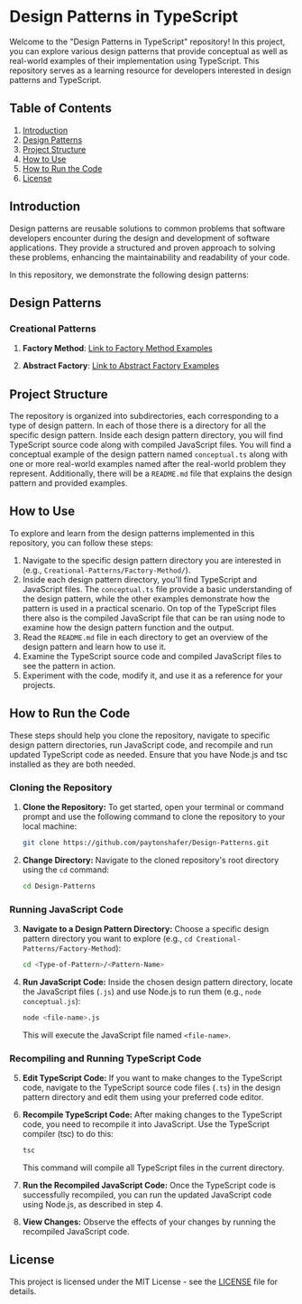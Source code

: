 # Design Patterns in TypeScript

Welcome to the "Design Patterns in TypeScript" repository! In this project, you can explore various design patterns that provide conceptual as well as real-world examples of their implementation using TypeScript. This repository serves as a learning resource for developers interested in design patterns and TypeScript. 

## Table of Contents
1. [Introduction](#introduction)
2. [Design Patterns](#design-patterns)
3. [Project Structure](#project-structure)
4. [How to Use](#how-to-use)
5. [How to Run the Code](#how-to-run-the-code)
6. [License](#license)

## Introduction
Design patterns are reusable solutions to common problems that software developers encounter during the design and development of software applications. They provide a structured and proven approach to solving these problems, enhancing the maintainability and readability of your code.

In this repository, we demonstrate the following design patterns:

## Design Patterns
### Creational Patterns
1. **Factory Method**: [Link to Factory Method Examples](./Creational-Patterns/Factory-Method/)

2. **Abstract Factory**: [Link to Abstract Factory Examples](./Creational-Patterns/Abstract-Factory/)

<!-- Add more design patterns here as you implement them. -->

## Project Structure
The repository is organized into subdirectories, each corresponding to a type of design pattern. In each of those there is a directory for all the specific design pattern. Inside each design pattern directory, you will find TypeScript source code along with compiled JavaScript files. You will find a conceptual example of the design pattern named `conceptual.ts` along with one or more real-world examples named after the real-world problem they represent. Additionally, there will be a `README.md` file that explains the design pattern and provided examples.


## How to Use
To explore and learn from the design patterns implemented in this repository, you can follow these steps:

1. Navigate to the specific design pattern directory you are interested in (e.g., `Creational-Patterns/Factory-Method/`).
2. Inside each design pattern directory, you'll find TypeScript and JavaScript files. The `conceptual.ts` file provide a basic understanding of the design pattern, while the other examples demonstrate how the pattern is used in a practical scenario. On top of the TypeScript files there also is the compiled JavaScript file that can be ran using node to examine how the design pattern function and the output.
3. Read the `README.md` file in each directory to get an overview of the design pattern and learn how to use it.
4. Examine the TypeScript source code and compiled JavaScript files to see the pattern in action.
5. Experiment with the code, modify it, and use it as a reference for your projects.

## How to Run the Code
These steps should help you clone the repository, navigate to specific design pattern directories, run JavaScript code, and recompile and run updated TypeScript code as needed. Ensure that you have Node.js and tsc installed as they are both needed.

### Cloning the Repository

1. **Clone the Repository:** To get started, open your terminal or command prompt and use the following command to clone the repository to your local machine:

   ```bash
   git clone https://github.com/paytonshafer/Design-Patterns.git
   ```

2. **Change Directory:** Navigate to the cloned repository's root directory using the `cd` command:

   ```bash
   cd Design-Patterns
   ```

### Running JavaScript Code

3. **Navigate to a Design Pattern Directory:** Choose a specific design pattern directory you want to explore (e.g., `cd Creational-Patterns/Factory-Method`):

   ```bash
   cd <Type-of-Pattern>/<Pattern-Name>
   ```

4. **Run JavaScript Code:** Inside the chosen design pattern directory, locate the JavaScript files (`.js`) and use Node.js to run them (e.g., `node conceptual.js`):

   ```bash
   node <file-name>.js
   ```

   This will execute the JavaScript file named `<file-name>`.

### Recompiling and Running TypeScript Code

5. **Edit TypeScript Code:** If you want to make changes to the TypeScript code, navigate to the TypeScript source code files (`.ts`) in the design pattern directory and edit them using your preferred code editor.

6. **Recompile TypeScript Code:** After making changes to the TypeScript code, you need to recompile it into JavaScript. Use the TypeScript compiler (tsc) to do this:

   ```bash
   tsc
   ```

   This command will compile all TypeScript files in the current directory.

7. **Run the Recompiled JavaScript Code:** Once the TypeScript code is successfully recompiled, you can run the updated JavaScript code using Node.js, as described in step 4.

8. **View Changes:** Observe the effects of your changes by running the recompiled JavaScript code.


## License
This project is licensed under the MIT License - see the [LICENSE](./LICENSE) file for details.